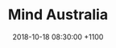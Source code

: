 ---
layout: post
title: "Mind Australia"
href: https://www.mindaustralia.org.au/
date: 2018-10-18 08:30:00 +1100
tags: [services, helpline, community, NDIS, Australia]
categories: EN
---